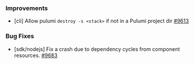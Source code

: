 ### Improvements

- [cli] Allow pulumi `destroy -s <stack>` if not in a Pulumi project dir
  [#9613](https://github.com/pulumi/pulumi/pull/9613)

### Bug Fixes

- [sdk/nodejs] Fix a crash due to dependency cycles from component resources.
  [#9683](https://github.com/pulumi/pulumi/pull/9683)
